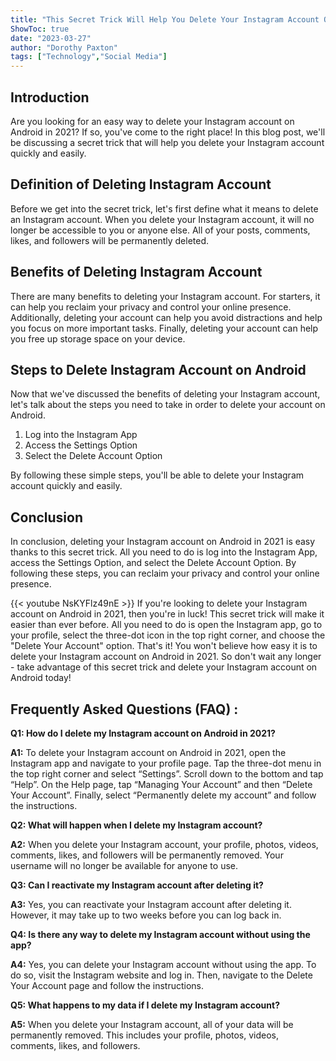 ```yaml
---
title: "This Secret Trick Will Help You Delete Your Instagram Account On Android in 2021 - You Won't Believe How Easy It Is!"
ShowToc: true 
date: "2023-03-27"
author: "Dorothy Paxton" 
tags: ["Technology","Social Media"]
---
```

## Introduction

Are you looking for an easy way to delete your Instagram account on Android in 2021? If so, you've come to the right place! In this blog post, we'll be discussing a secret trick that will help you delete your Instagram account quickly and easily. 

## Definition of Deleting Instagram Account

Before we get into the secret trick, let's first define what it means to delete an Instagram account. When you delete your Instagram account, it will no longer be accessible to you or anyone else. All of your posts, comments, likes, and followers will be permanently deleted. 

## Benefits of Deleting Instagram Account

There are many benefits to deleting your Instagram account. For starters, it can help you reclaim your privacy and control your online presence. Additionally, deleting your account can help you avoid distractions and help you focus on more important tasks. Finally, deleting your account can help you free up storage space on your device. 

## Steps to Delete Instagram Account on Android

Now that we've discussed the benefits of deleting your Instagram account, let's talk about the steps you need to take in order to delete your account on Android. 

1. Log into the Instagram App 
2. Access the Settings Option 
3. Select the Delete Account Option 

By following these simple steps, you'll be able to delete your Instagram account quickly and easily. 

## Conclusion

In conclusion, deleting your Instagram account on Android in 2021 is easy thanks to this secret trick. All you need to do is log into the Instagram App, access the Settings Option, and select the Delete Account Option. By following these steps, you can reclaim your privacy and control your online presence.

{{< youtube NsKYFlz49nE >}} 
If you're looking to delete your Instagram account on Android in 2021, then you're in luck! This secret trick will make it easier than ever before. All you need to do is open the Instagram app, go to your profile, select the three-dot icon in the top right corner, and choose the "Delete Your Account" option. That's it! You won't believe how easy it is to delete your Instagram account on Android in 2021. So don't wait any longer - take advantage of this secret trick and delete your Instagram account on Android today!

## Frequently Asked Questions (FAQ) :
**Q1: How do I delete my Instagram account on Android in 2021?**

**A1:** To delete your Instagram account on Android in 2021, open the Instagram app and navigate to your profile page. Tap the three-dot menu in the top right corner and select “Settings”. Scroll down to the bottom and tap “Help”. On the Help page, tap “Managing Your Account” and then “Delete Your Account”. Finally, select “Permanently delete my account” and follow the instructions.

**Q2: What will happen when I delete my Instagram account?**

**A2:** When you delete your Instagram account, your profile, photos, videos, comments, likes, and followers will be permanently removed. Your username will no longer be available for anyone to use.

**Q3: Can I reactivate my Instagram account after deleting it?**

**A3:** Yes, you can reactivate your Instagram account after deleting it. However, it may take up to two weeks before you can log back in.

**Q4: Is there any way to delete my Instagram account without using the app?**

**A4:** Yes, you can delete your Instagram account without using the app. To do so, visit the Instagram website and log in. Then, navigate to the Delete Your Account page and follow the instructions.

**Q5: What happens to my data if I delete my Instagram account?**

**A5:** When you delete your Instagram account, all of your data will be permanently removed. This includes your profile, photos, videos, comments, likes, and followers.


